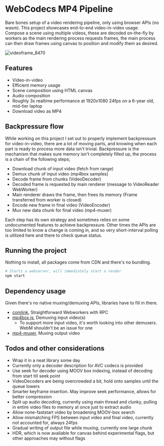 # WebCodecs MP4 Pipeline

Bare bones setup of a video rendering pipeline, only using browser APIs (no wasm).
This project showcases end-to-end video-in-video usage.
Compose a scene using multiple videos, these are decoded on-the-fly by workers as the main rendering process requests frames, the main process can then draw frames using canvas to position and modify them as desired. 

![videoframe_8470](https://github.com/user-attachments/assets/32ddd225-0bb8-4e3d-a82e-c841a3a78b2d)

## Features

- Video-in-video
- Efficient memory usage
- Scene composition using HTML canvas
- Audio composition
- Roughly 3x realtime performance at 1920x1080 24fps on a 6-year old, mid-tier laptop
- Download video as MP4

## Backpressure flow

While working on this project I set out to properly implement backpressure for video-in-video, there are a lot of moving parts, and knowing when each part is ready to process more data isn't trivial. Backpressure is the mechanism that makes sure memory isn't completely filled up, the process is a chain of the following steps;

- Download chunk of input video (fetch from range)
- Demux chunk of input video (mp4box samples)
- Decode frame from chunks (VideoDecoder)
- Decoded frame is requested by main renderer (message to VideoReader WebWorker)
- Main renderer draws the frame, then frees its memory (Frame transferred from worker is closed)
- Encode new frame in final video (VideoEncoder)
- Mux new data chunk for final video (mp4-muxer)

Each step has its own strategy and sometimes relies on some undocumented features to achieve backpressure. Other times the APIs are too limited to know a change is coming in, and so very short-interval polling is utilized here and there to check queue status.

## Running the project

Nothing to install, all packages come from CDN and there's no bundling.

```bash
# Starts a webserver, will immediately start a render
npm start
```

## Dependency usage

Given there's no native muxing/demuxing APIs, libraries have to fill in there. 

- [comlink](https://github.com/GoogleChromeLabs/comlink), Straightforward Webworkers with RPC
- [mp4box.js](https://github.com/gpac/mp4box.js/), Demuxing input video(s)
  - To support more input video, it's worth looking into other demuxers. WebM shouldn't be an issue for one
- [mp4-muxer](https://github.com/Vanilagy/mp4-muxer), Muxing output video

## Todos and other considerations

- Wrap it in a neat library some day
- Currently only a decoder description for AVC codecs is provided
- Use seek for decoder using MOOV box indexing, instead of decoding from start till seek point
- VideoDecoders are being overcrowded a bit, hold onto samples until the queue lowers
- Smarter keyframe insertion. May improve seek performance, allows for better compression
- Split up audio decoding, currently using main thread and clunky, pulling in entire video files to memory at once just to extract audio
- Allow none-faststart video by broadening MOOV-box search
- Allow mismatching FPS between input video and final video, currently not accounted for, always 24fps
- Gradual writing of output file while muxing, currently one large chunk
- HDR, which is now available for canvas behind experimental flags, but other approaches may without flags
